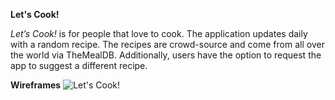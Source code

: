 **Let's Cook!**

_Let’s Cook!_ is for people that love to cook. The application updates daily with a random recipe. The recipes are crowd-source and come from all over the world via TheMealDB. Additionally, users have the option to request the app to suggest a different recipe.

**Wireframes**
![Let's Cook!](/images/lets-cook-wireframes.png)
